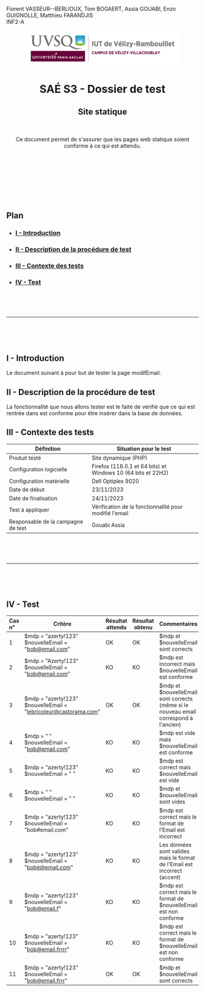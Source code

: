 Florent VASSEUR--BERLIOUX, Tom BOGAERT, Assia GOUABI, Enzo GUIGNOLLE, Matthieu FARANDJIS<br>
INF2-A

<div align="center">
<img height="95" width="400" src="../img/IUT_Velizy_Villacoublay_logo_2020_ecran.png" title="logo uvsq vélizy"/>

# SAÉ S3 - Dossier de test
## Site statique

<br><br>
Ce document permet de s'assurer que les pages web statique soient conforme à ce qui est attendu.

</div>

<br><br><br><br><br><br><br>

## Plan
- ### [I - Introduction](#I)
- ### [II - Description de la procédure de test](#II)
- ### [III - Contexte des tests](#III)
- ### [IV - Test](#IV)


<br><br><br>

----------

<br><br><br>

## <a name="I"></a>I - Introduction

Le document suivant à pour but de tester la page modifEmail.
<br>

## <a name="II"></a>II - Description de la procédure de test

La fonctionnalité que nous allons tester est le faite de vérifié que ce qui est rentrée dans est conforme pour être insérer dans la base de données.
<br>

## <a name="III"></a>III - Contexte des tests

| Définition                         | Situation pour le test                                           |
|------------------------------------|------------------------------------------------------------------|
| Produit testé                      | Site dynamique (PHP)                                             |
| Configuration logicielle           | Firefox (118.0.1 et 64 bits) et<br/>Windows 10 (64 bits et 22H2) |
| Configuration matérielle           | Dell Optiplex 9020                                               |
| Date de début                      | 23/11/2023                                                       |
| Date de finalisation               | 24/11/2023                                                       |
| Test à appliquer                   | Vérification de la fonctionnalité pour modifié l'email           |
| Responsable de la campagne de test | Gouabi Assia                                                     |

<br><br><br>

----------

<br><br><br>

## <a name="IV"></a>IV - Test

| Cas n° | Critère                                                           | Résultat attendu | Résultat obtenu | Commentaires                                                              |
|:-------|-------------------------------------------------------------------|------------------|-----------------|---------------------------------------------------------------------------|
| 1      | $mdp = "azerty!123" <br> $nouvelleEmail = "bob@email.com"       | OK               | OK              | $mdp et $nouvelleEmail sont corrects                                       |
| 2      | $mdp = "Azerty!123" <br> $nouvelleEmail = "bob@email.com"       | KO               | KO              | $mdp est incorrect mais $nouvelleEmail est conforme                       |
| 3      | $mdp = "azerty!123" <br> $nouvelleEmail = "lebricoleur@castorama.com" | OK               | OK              | $mdp et $nouvelleEmail sont corrects (même si le nouveau email correspond à l'ancien)        |
| 4      | $mdp = " " <br> $nouvelleEmail = "bob@email.com"                | KO               | KO              | $mdp est vide mais $nouvelleEmail est conforme                            |
| 5      | $mdp = "azerty!123" <br> $nouvelleEmail = " "                     | KO               | KO              | $mdp est correct mais $nouvelleEmail est vide                             |
| 6      | $mdp = " " <br> $nouvelleEmail = " "                              | KO               | KO              | $mdp et $nouvelleEmail sont vides                                         |
| 7      | $mdp = "azerty!123" <br> $nouvelleEmail = "bob#email.com"       | KO               | KO              | $mdp est correct mais le format de l'Email est incorrect                  |
| 8      | $mdp = "azerty!123" <br> $nouvelleEmail = "bobé@email.com"       | KO               | KO              | Les données sont valides mais le format de l'Email est incorrect (accent) |
| 9      | $mdp = "azerty!123" <br> $nouvelleEmail = "bob@email.f"       | KO               | KO              | $mdp est correct mais le format de $nouvelleEmail est non conforme |
| 10      | $mdp = "azerty!123" <br> $nouvelleEmail = "bob@email.frrrr"       | KO               | KO              | $mdp est correct mais le format de $nouvelleEmail est non conforme |
| 11      | $mdp = "azerty!123" <br> $nouvelleEmail = "bob@email.frrr"       | OK               | OK              | $mdp et $nouvelleEmail sont corrects |
